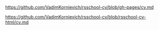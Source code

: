 https://github.com/VadimKornievich/rsschool-cv/blob/gh-pages/cv.md

https://github.com/VadimKornievich/rsschool-cv/blob/rsschool-cv-html/cv.md
